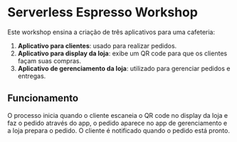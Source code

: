 # Serverless Espresso Workshop

Este workshop ensina a criação de três aplicativos para uma cafeteria:

1. **Aplicativo para clientes**: usado para realizar pedidos.
2. **Aplicativo para display da loja**: exibe um QR code para que os clientes façam suas compras.
3. **Aplicativo de gerenciamento da loja**: utilizado para gerenciar pedidos e entregas.

## Funcionamento

O processo inicia quando o cliente escaneia o QR code no display da loja e faz o pedido através do app, o pedido aparece no app de gerenciamento e a loja prepara o pedido. O cliente é notificado quando o pedido está pronto.